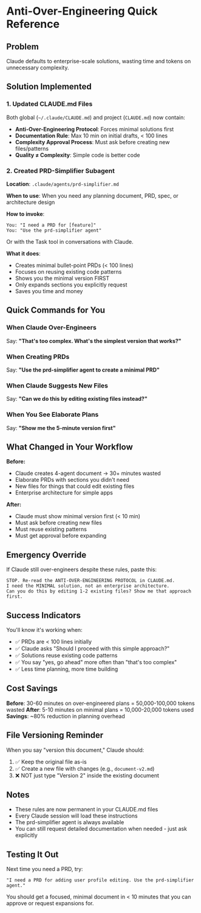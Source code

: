 # Anti-Over-Engineering Quick Reference

## Problem
Claude defaults to enterprise-scale solutions, wasting time and tokens on unnecessary complexity.

## Solution Implemented

### 1. Updated CLAUDE.md Files
Both global (`~/.claude/CLAUDE.md`) and project (`CLAUDE.md`) now contain:
- **Anti-Over-Engineering Protocol**: Forces minimal solutions first
- **Documentation Rule**: Max 10 min on initial drafts, < 100 lines
- **Complexity Approval Process**: Must ask before creating new files/patterns
- **Quality ≠ Complexity**: Simple code is better code

### 2. Created PRD-Simplifier Subagent
**Location**: `.claude/agents/prd-simplifier.md`

**When to use**: When you need any planning document, PRD, spec, or architecture design

**How to invoke**:
```
You: "I need a PRD for [feature]"
You: "Use the prd-simplifier agent"
```

Or with the Task tool in conversations with Claude.

**What it does**:
- Creates minimal bullet-point PRDs (< 100 lines)
- Focuses on reusing existing code patterns
- Shows you the minimal version FIRST
- Only expands sections you explicitly request
- Saves you time and money

## Quick Commands for You

### When Claude Over-Engineers
Say: **"That's too complex. What's the simplest version that works?"**

### When Creating PRDs
Say: **"Use the prd-simplifier agent to create a minimal PRD"**

### When Claude Suggests New Files
Say: **"Can we do this by editing existing files instead?"**

### When You See Elaborate Plans
Say: **"Show me the 5-minute version first"**

## What Changed in Your Workflow

**Before:**
- Claude creates 4-agent document → 30+ minutes wasted
- Elaborate PRDs with sections you didn't need
- New files for things that could edit existing files
- Enterprise architecture for simple apps

**After:**
- Claude must show minimal version first (< 10 min)
- Must ask before creating new files
- Must reuse existing patterns
- Must get approval before expanding

## Emergency Override

If Claude still over-engineers despite these rules, paste this:

```
STOP. Re-read the ANTI-OVER-ENGINEERING PROTOCOL in CLAUDE.md.
I need the MINIMAL solution, not an enterprise architecture.
Can you do this by editing 1-2 existing files? Show me that approach first.
```

## Success Indicators

You'll know it's working when:
- ✅ PRDs are < 100 lines initially
- ✅ Claude asks "Should I proceed with this simple approach?"
- ✅ Solutions reuse existing code patterns
- ✅ You say "yes, go ahead" more often than "that's too complex"
- ✅ Less time planning, more time building

## Cost Savings

**Before**: 30-60 minutes on over-engineered plans = 50,000-100,000 tokens wasted
**After**: 5-10 minutes on minimal plans = 10,000-20,000 tokens used
**Savings**: ~80% reduction in planning overhead

## File Versioning Reminder

When you say "version this document," Claude should:
1. ✅ Keep the original file as-is
2. ✅ Create a new file with changes (e.g., `document-v2.md`)
3. ❌ NOT just type "Version 2" inside the existing document

## Notes

- These rules are now permanent in your CLAUDE.md files
- Every Claude session will load these instructions
- The prd-simplifier agent is always available
- You can still request detailed documentation when needed - just ask explicitly

## Testing It Out

Next time you need a PRD, try:
```
"I need a PRD for adding user profile editing. Use the prd-simplifier agent."
```

You should get a focused, minimal document in < 10 minutes that you can approve or request expansions for.
